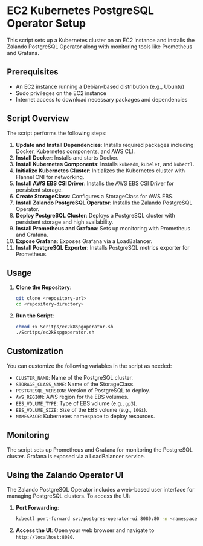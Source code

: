# EC2 Kubernetes PostgreSQL Operator Setup

This script sets up a Kubernetes cluster on an EC2 instance and installs the Zalando PostgreSQL Operator along with monitoring tools like Prometheus and Grafana.

## Prerequisites

- An EC2 instance running a Debian-based distribution (e.g., Ubuntu)
- Sudo privileges on the EC2 instance
- Internet access to download necessary packages and dependencies

## Script Overview

The script performs the following steps:

1. **Update and Install Dependencies**: Installs required packages including Docker, Kubernetes components, and AWS CLI.
2. **Install Docker**: Installs and starts Docker.
3. **Install Kubernetes Components**: Installs `kubeadm`, `kubelet`, and `kubectl`.
4. **Initialize Kubernetes Cluster**: Initializes the Kubernetes cluster with Flannel CNI for networking.
5. **Install AWS EBS CSI Driver**: Installs the AWS EBS CSI Driver for persistent storage.
6. **Create StorageClass**: Configures a StorageClass for AWS EBS.
7. **Install Zalando PostgreSQL Operator**: Installs the Zalando PostgreSQL Operator.
8. **Deploy PostgreSQL Cluster**: Deploys a PostgreSQL cluster with persistent storage and high availability.
9. **Install Prometheus and Grafana**: Sets up monitoring with Prometheus and Grafana.
10. **Expose Grafana**: Exposes Grafana via a LoadBalancer.
11. **Install PostgreSQL Exporter**: Installs PostgreSQL metrics exporter for Prometheus.

## Usage

1. **Clone the Repository**:
    ```sh
    git clone <repository-url>
    cd <repository-directory>
    ```

2. **Run the Script**:
    ```sh
    chmod +x Scritps/ec2k8spgoperator.sh
    ./Scritps/ec2k8spgoperator.sh
    ```

## Customization

You can customize the following variables in the script as needed:

- `CLUSTER_NAME`: Name of the PostgreSQL cluster.
- `STORAGE_CLASS_NAME`: Name of the StorageClass.
- `POSTGRESQL_VERSION`: Version of PostgreSQL to deploy.
- `AWS_REGION`: AWS region for the EBS volumes.
- `EBS_VOLUME_TYPE`: Type of EBS volume (e.g., `gp3`).
- `EBS_VOLUME_SIZE`: Size of the EBS volume (e.g., `10Gi`).
- `NAMESPACE`: Kubernetes namespace to deploy resources.

## Monitoring

The script sets up Prometheus and Grafana for monitoring the PostgreSQL cluster. Grafana is exposed via a LoadBalancer service.

## Using the Zalando Operator UI

The Zalando PostgreSQL Operator includes a web-based user interface for managing PostgreSQL clusters. To access the UI:

1. **Port Forwarding**:
    ```sh
    kubectl port-forward svc/postgres-operator-ui 8080:80 -n <namespace>
    ```

2. **Access the UI**:
    Open your web browser and navigate to `http://localhost:8080`.





